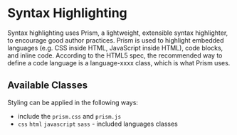 # Syntax Highlighting

Syntax highlighting uses Prism, a lightweight, extensible syntax highlighter, to encourage good author practices. Prism is used to highlight embedded languages (e.g. CSS inside HTML, JavaScript inside HTML), code blocks, and inline code. According to the HTML5 spec, the recommended way to define a code language is a language-xxxx class, which is what Prism uses. 

## Available Classes

Styling can be applied in the following ways:

* include the `prism.css` and `prism.js` 
* `css` `html` `javascript` `sass` - included languages classes
